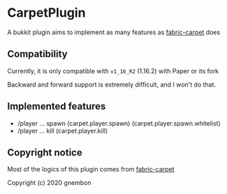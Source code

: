 # CarpetPlugin

A bukkit plugin aims to implement as many features as [fabric-carpet](https://github.com/gnembon/fabric-carpet) does

## Compatibility
Currently, it is only compatible with `v1_16_R2` (1.16.2) with Paper or its fork

Backward and forward support is extremely difficult, and I won't do that.

## Implemented features
- /player ... spawn (carpet.player.spawn) (carpet.player.spawn.whitelist)
- /player ... kill (carpet.player.kill)

## Copyright notice
Most of the logics of this plugin comes from [fabric-carpet](https://github.com/gnembon/fabric-carpet)

Copyright (c) 2020 gnembon

